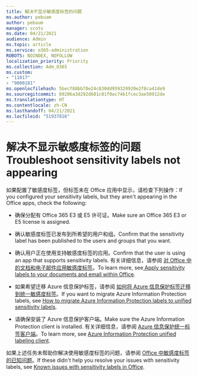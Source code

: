 ```yaml
---
title: 解决不显示敏感度标签的问题
ms.author: pebuam
author: pebaum
manager: scotv
ms.date: 04/21/2021
audience: Admin
ms.topic: article
ms.service: o365-administration
ROBOTS: NOINDEX, NOFOLLOW
localization_priority: Priority
ms.collection: Adm_O365
ms.custom:
- "11017"
- "9000181"
ms.openlocfilehash: 5becf88bb70e24c830dd959329920e2f8ca41de9
ms.sourcegitcommit: 69206a3d292d681c81f0ac74b1fcec3ae50912de
ms.translationtype: HT
ms.contentlocale: zh-CN
ms.lasthandoff: 04/21/2021
ms.locfileid: "51937816"
---
```

# <a name="troubleshoot-sensitivity-labels-not-appearing"></a><span data-ttu-id="e8584-102">解决不显示敏感度标签的问题</span><span class="sxs-lookup"><span data-stu-id="e8584-102">Troubleshoot sensitivity labels not appearing</span></span>

<span data-ttu-id="e8584-103">如果配置了敏感度标签，但标签未在 Office 应用中显示，请检查下列操作：</span><span class="sxs-lookup"><span data-stu-id="e8584-103">If you configured your sensitivity labels, but they aren't appearing in the Office apps, check the following:</span></span>

- <span data-ttu-id="e8584-104">确保分配有 Office 365 E3 或 E5 许可证。</span><span class="sxs-lookup"><span data-stu-id="e8584-104">Make sure an Office 365 E3 or E5 license is assigned.</span></span>

- <span data-ttu-id="e8584-105">确认敏感度标签已发布到所希望的用户和组。</span><span class="sxs-lookup"><span data-stu-id="e8584-105">Confirm that the sensitivity label has been published to the users and groups that you want.</span></span>

- <span data-ttu-id="e8584-106">确认用户正在使用支持敏感度标签的应用。</span><span class="sxs-lookup"><span data-stu-id="e8584-106">Confirm that the user is using an app that supports sensitivity labels.</span></span> <span data-ttu-id="e8584-107">有关详细信息，请参阅 [对 Office 中的文档和电子邮件应用敏感度标签](https://go.microsoft.com/fwlink/?linkid=2106446)。</span><span class="sxs-lookup"><span data-stu-id="e8584-107">To learn more, see[ Apply sensitivity labels to your documents and email within Office](https://go.microsoft.com/fwlink/?linkid=2106446).</span></span>

- <span data-ttu-id="e8584-108">如果希望迁移 Azure 信息保护标签，请参阅 [如何将 Azure 信息保护标签迁移到统一敏感度标签](https://go.microsoft.com/fwlink/?linkid=2106056)。</span><span class="sxs-lookup"><span data-stu-id="e8584-108">If you want to migrate Azure Information Protection labels, see [How to migrate Azure Information Protection labels to unified sensitivity labels](https://go.microsoft.com/fwlink/?linkid=2106056).</span></span>

- <span data-ttu-id="e8584-109">请确保安装了 Azure 信息保护客户端。</span><span class="sxs-lookup"><span data-stu-id="e8584-109">Make sure the Azure Information Protection client is installed.</span></span> <span data-ttu-id="e8584-110">有关详细信息，请参阅 [Azure 信息保护统一标签客户端](https://go.microsoft.com/fwlink/?linkid=2106374)。</span><span class="sxs-lookup"><span data-stu-id="e8584-110">To learn more, see [Azure Information Protection unified labeling client](https://go.microsoft.com/fwlink/?linkid=2106374).</span></span>

<span data-ttu-id="e8584-111">如果上述任务未帮助你解决使用敏感度标签的问题，请参阅 [Office 中敏感度标签的已知问题](https://go.microsoft.com/fwlink/?linkid=2106447)。</span><span class="sxs-lookup"><span data-stu-id="e8584-111">If these didn't help you resolve your issues with sensitivity labels, see [Known issues with sensitivity labels in Office](https://go.microsoft.com/fwlink/?linkid=2106447).</span></span>